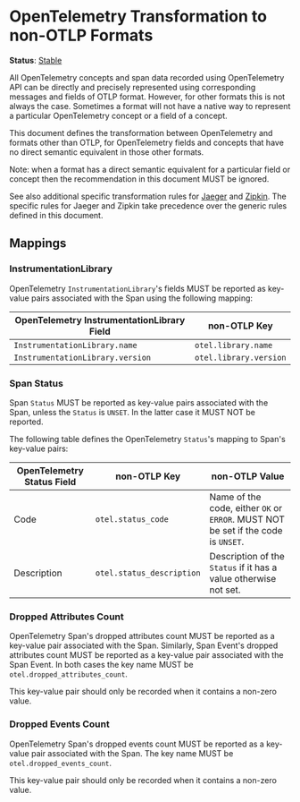 # OpenTelemetry Transformation to non-OTLP Formats

**Status**: [Stable](../../document-status.md)

All OpenTelemetry concepts and span data recorded using OpenTelemetry API can be
directly and precisely represented using corresponding messages and fields of
OTLP format. However, for other formats this is not always the case. Sometimes a
format will not have a native way to represent a particular OpenTelemetry
concept or a field of a concept.

This document defines the transformation between OpenTelemetry and formats other
than OTLP, for OpenTelemetry fields and concepts that have no direct semantic
equivalent in those other formats.

Note: when a format has a direct semantic equivalent for a particular field or
concept then the recommendation in this document MUST be ignored.

See also additional specific transformation rules for [Jaeger](jaeger.md) and
[Zipkin](zipkin.md). The specific rules for Jaeger and Zipkin take precedence
over the generic rules defined in this document.

## Mappings

### InstrumentationLibrary

OpenTelemetry `InstrumentationLibrary`'s fields MUST be reported as key-value
pairs associated with the Span using the following mapping:

| OpenTelemetry InstrumentationLibrary Field | non-OTLP Key |
| ------------------- | --- |
| `InstrumentationLibrary.name`|`otel.library.name`|
| `InstrumentationLibrary.version`|`otel.library.version`|

### Span Status

Span `Status` MUST be reported as key-value pairs associated with the Span,
unless the `Status` is `UNSET`. In the latter case it MUST NOT be reported.

The following table defines the OpenTelemetry `Status`'s mapping to Span's
key-value pairs:

|OpenTelemetry Status Field|non-OTLP Key|non-OTLP Value|
|--|--|--|
|Code | `otel.status_code` | Name of the code, either `OK` or `ERROR`. MUST NOT be set if the code is `UNSET`. |
|Description | `otel.status_description` | Description of the `Status` if it has a value otherwise not set. |

### Dropped Attributes Count

OpenTelemetry Span's dropped attributes count MUST be reported as a key-value
pair associated with the Span. Similarly, Span Event's dropped attributes count
MUST be reported as a key-value pair associated with the Span Event. In both
cases the key name MUST be `otel.dropped_attributes_count`.

This key-value pair should only be recorded when it contains a non-zero value.

### Dropped Events Count

OpenTelemetry Span's dropped events count MUST be reported as a key-value pair
associated with the Span. The key name MUST be `otel.dropped_events_count`.

This key-value pair should only be recorded when it contains a non-zero value.
